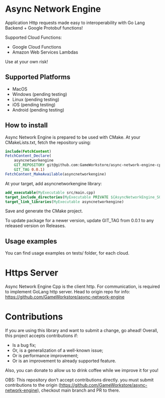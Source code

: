 # Async Network Engine

Application Http requests made easy to interoperability with Go Lang Backend + Google Protobuf functions!

Supported Cloud Functions:
- Google Cloud Functions
- Amazon Web Services Lambdas

Use at your own risk!

## Supported Platforms

* MacOS
* Windows (pending testing)
* Linux (pending testing)
* iOS (pending testing)
* Android (pending testing)

## How to install

Async Network Engine is prepared to be used with CMake.
At your CMakeLists.txt, fetch the repository using:
```cmake
include(FetchContent)
FetchContent_Declare(
    asyncnetworkengine
    GIT_REPOSITORY git@github.com:GameWorkstore/async-network-engine-cpp.git
    GIT_TAG 0.0.1)
FetchContent_MakeAvailable(asyncnetworkengine)
```

At your target, add asyncnetworkengine library:
```cmake
add_executable(MyExecutable src/main.cpp)
target_include_directories(MyExecutable PRIVATE ${AsyncNetworkEngine_SOURCE_DIR}/include)
target_link_libraries(MyExecutable asyncnetworkengine)
```

Save and generate the CMake project.

To update package for a newer version, update GIT_TAG from 0.0.1 to any released version on Releases.

## Usage examples

You can find usage examples on tests/ folder, for each cloud.

# Https Server

Async Network Engine Cpp is the client http. For communication, is required to implement GoLang http server. Head to origin repo for info: https://github.com/GameWorkstore/async-network-engine

# Contributions

If you are using this library and want to submit a change, go ahead! Overall, this project accepts contributions if:
- Is a bug fix;
- Or, is a generalization of a well-known issue;
- Or is performance improvement;
- Or is an improvement to already supported feature.

Also, you can donate to allow us to drink coffee while we improve it for you!

OBS: This repository don't accept contributions directly. you must submit contributions to the origin (https://github.com/GameWorkstore/async-network-engine), checkout main branch and PR to there.
